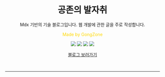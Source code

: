 <div align="center">
<h1>공존의 발자취</h1>

<p>Mdx 기반의 기술 블로그입니다.
웹 개발에 관한 글을 주로 작성합니다.</p>

<p style="color: gold">Made by GongZone</p>

<img src="https://img.shields.io/badge/typescript-3178C6?style=for-the-badge&logo=typescript&logoColor=white">
<img src="https://img.shields.io/badge/gatsby-663399?style=for-the-badge&logo=gatsby&logoColor=white">
<img src="https://img.shields.io/badge/graphql-E10098?style=for-the-badge&logo=graphql&logoColor=white">
<img src="https://img.shields.io/badge/tailwindcss-06B6D4?style=for-the-badge&logo=tailwindcss&logoColor=white">

<br />

[블로그 보러가기](https://gongzone.github.io/)

<br />
</div>
<hr />
